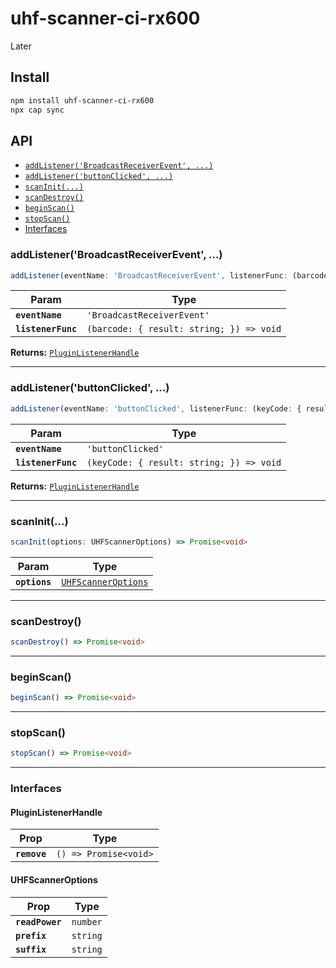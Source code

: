 # uhf-scanner-ci-rx600

Later

## Install

```bash
npm install uhf-scanner-ci-rx600
npx cap sync
```

## API

<docgen-index>

* [`addListener('BroadcastReceiverEvent', ...)`](#addlistenerbroadcastreceiverevent)
* [`addListener('buttonClicked', ...)`](#addlistenerbuttonclicked)
* [`scanInit(...)`](#scaninit)
* [`scanDestroy()`](#scandestroy)
* [`beginScan()`](#beginscan)
* [`stopScan()`](#stopscan)
* [Interfaces](#interfaces)

</docgen-index>

<docgen-api>
<!--Update the source file JSDoc comments and rerun docgen to update the docs below-->

### addListener('BroadcastReceiverEvent', ...)

```typescript
addListener(eventName: 'BroadcastReceiverEvent', listenerFunc: (barcode: { result: string; }) => void) => PluginListenerHandle
```

| Param              | Type                                                   |
| ------------------ | ------------------------------------------------------ |
| **`eventName`**    | <code>'BroadcastReceiverEvent'</code>                  |
| **`listenerFunc`** | <code>(barcode: { result: string; }) =&gt; void</code> |

**Returns:** <code><a href="#pluginlistenerhandle">PluginListenerHandle</a></code>

--------------------


### addListener('buttonClicked', ...)

```typescript
addListener(eventName: 'buttonClicked', listenerFunc: (keyCode: { result: string; }) => void) => PluginListenerHandle
```

| Param              | Type                                                   |
| ------------------ | ------------------------------------------------------ |
| **`eventName`**    | <code>'buttonClicked'</code>                           |
| **`listenerFunc`** | <code>(keyCode: { result: string; }) =&gt; void</code> |

**Returns:** <code><a href="#pluginlistenerhandle">PluginListenerHandle</a></code>

--------------------


### scanInit(...)

```typescript
scanInit(options: UHFScannerOptions) => Promise<void>
```

| Param         | Type                                                            |
| ------------- | --------------------------------------------------------------- |
| **`options`** | <code><a href="#uhfscanneroptions">UHFScannerOptions</a></code> |

--------------------


### scanDestroy()

```typescript
scanDestroy() => Promise<void>
```

--------------------


### beginScan()

```typescript
beginScan() => Promise<void>
```

--------------------


### stopScan()

```typescript
stopScan() => Promise<void>
```

--------------------


### Interfaces


#### PluginListenerHandle

| Prop         | Type                                      |
| ------------ | ----------------------------------------- |
| **`remove`** | <code>() =&gt; Promise&lt;void&gt;</code> |


#### UHFScannerOptions

| Prop            | Type                |
| --------------- | ------------------- |
| **`readPower`** | <code>number</code> |
| **`prefix`**    | <code>string</code> |
| **`suffix`**    | <code>string</code> |

</docgen-api>

